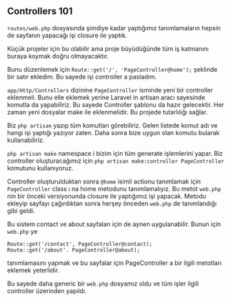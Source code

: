 ## Controllers 101 ##

`routes/web.php` dosyasında şimdiye kadar yaptığımız tanımlamaların hepsin de sayfanın yapacağı işi closure ile yaptık.
 
Küçük projeler için bu olabilir ama proje büyüdüğünde tüm iş katmanını buraya koymak doğru olmayacaktır.

Bunu düzenlemek için `Route::get('/', 'PageController@home');` şeklinde bir satır ekledim. Bu sayede işi controller a pasladım.

`app/Http/Controllers` dizinine `PageController` isminde yeni bir controller eklenmeli. 
Bunu elle eklemek yerine Laravel in artisan aracı sayesinde komutla da yapabiliriz. 
Bu sayede Controller şablonu da hazır gelecektir. Her zaman yeni dosyalar make ile eklenmelidir. Bu projede tutarlılığı sağlar.

Biz `php artisan` yazıp tüm komutları görebiliriz. Gelen listede komut adı ve hangi işi yaptığı yazıyor zaten. 
Daha sonra bize uygun olan komutu bularak kullanabiliriz.

`php artisan make` namespace i bizim için tüm generate işlemlerini yapar. Biz controller oluşturacağımız için
`php artisan make:controller PageController`
komutunu kullanıyoruz.

Controller oluşturulduktan sonra `@home` isimli actionu tanımlamak için `PageController` class ı na home metodunu tanımlamalıyız.
Bu metot `web.php` nin bir önceki versiyonunda closure ile yaptığımız işi yapacak.
Metodu ekleyip sayfayı çağırdıktan sonra herşey önceden `web.php` de tanımlandığı gibi geldi. 

Bu sistem contact ve about sayfaları için de aynen uygulanabilir. Bunun için `web.php` ye

```
Route::get('/contact', PageController@contact);
Route::get('/about'. PageController@about);
```
tanımlamasını yapmak ve bu sayfalar için PageController a bir ilgili metotları eklemek yeterlidir.

Bu sayede daha generic bir `web.php` dosyamız oldu ve tüm işler ilgili controller üzerinden yapıldı.
